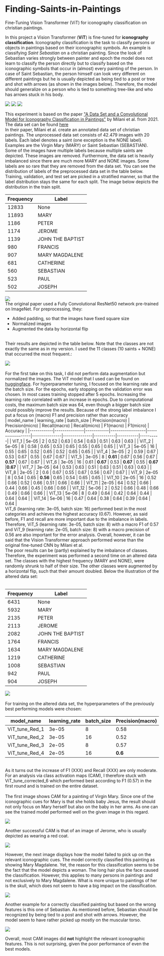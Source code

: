 # Finding-Saints-in-Paintings
Fine-Tuning Vision Transformer (ViT) for iconography classification on christian paintings.


In this project a Vision Transformer (**ViT**) is fine-tuned for **iconography classification**. Iconography classification is the task to classify persons or objects in paintings based on their iconographic symbols. An example is classifying _Saint Sebastian_ on a christian painting. Since the look of Sebastian varies strongly between painter and epoch the model does not learn to classify the person directly but to classify based on the iconographic symbols that occur in (almost) every painting of the person. In case of Saint Sebastian, the person himself can look very different on different paintings but he is usually depicted as being tied to a post or tree and shot with arrows (as shown in the images below). Therefore, the model should generalize on a person who is tied to something tree-like and who has arrows stuck in his body. 

![](https://github.com/SamiNenno/Finding-Saints-in-Paintings/blob/main/Images/Sebastian_1.jpg)
![](https://github.com/SamiNenno/Finding-Saints-in-Paintings/blob/main/Images/Sebastian_2.jpg)
![](https://github.com/SamiNenno/Finding-Saints-in-Paintings/blob/main/Images/Sebastian_3.jpg)


This experiment is based on the paper ["A Data Set and a Convolutional Model for Iconography Classification in Paintings"](https://dl.acm.org/doi/10.1145/3458885) by Milani et al. from 2021. The data set can be found [here](http://www.artdl.org/)<br/>
In their paper, Milani et al. create an annotated data set of christian paintings. The unprocessed data set consists of 42.479 images with 20 labels. Each label denotes a saint (one exception is the NONE label). Examples are the Virgin Mary (MARY) or Saint Sebastian (SEBASTIAN). Some of the images have multiple labels because multiple saints are depicted. These images are removed. Furthermore, the data set is heavily imbalanced since there are much more MARY and NONE images. Some labels are so rare that they are removed from the data set. You can see the distribution of labels of the preprocessed data set in the table below. Training, validation, and test set are picked in a stratified manner, so that the label distribution stays the same for each split. The image below depicts the distribution in the train split.<br/>

| Frequency | Label            |
|-----------|------------------|
| 12833     | None             |
| 11893     | MARY             |
| 1186      | PETER            |
| 1174      | JEROME           |
| 1139      | JOHN THE BAPTIST |
| 980       | FRANCIS          |
| 907       | MARY MAGDALENE   |
| 681       | CATHERINE        |
| 560       | SEBASTIAN        |
| 523       | PAUL             |
| 502       | JOSEPH           |
![](https://github.com/SamiNenno/Finding-Saints-in-Paintings/blob/main/Images/train_Distribution_original.png)
<br/>
The original paper used a Fully Convolutional ResNet50 network pre-trained on ImageNet. For preprocessing, they:<br/>
- Added padding, so that the images have fixed square size<br/>
- Normalized images<br/>
- Augmented the data by horizontal flip<br/>
<br/>
Their results are depicted in the table below. Note that the classes are not exactly the same as in my version. I used the 11 classes (10 saints + NONE) that occurred the most frequent.:<br/>

![](https://raw.githubusercontent.com/SamiNenno/Finding-Saints-in-Paintings/main/Images/Milani_Results.png)
<br/>
<br/>
For the first take on this task, I did not perform data augmentation but normalized the images. The ViT model that I used can be found on [huggingface](https://huggingface.co/google/vit-base-patch16-224-in21k). For hyperparameter tuning, I focused on the learning rate and the batch size. For the epochs, early stopping on the validation error was chosen. In most cases training stopped after 5 epochs. Increasing the learning rate correlated with an increase in epochs. Due to computational costs, the maximum batch size was 64, even though a bigger batch size could possibly improve the results. Because of the strong label imbalance I put a focus on (macro) F1 and precision rather than accuracy
<br/>
| model_name | learning_rate | batch_size | Precision(macro) | Precision(micro) | Recall(macro) | Recall(micro) | F1(macro) | F1(micro) | Accuracy |
|------------|---------------|------------|------------------|------------------|---------------|---------------|-----------|-----------|----------|
| ViT_1      | 5e-05         | 2          | 0.52             | 0.63             | 0.54          | 0.63          | 0.51      | 0.63      | 0.63     |
| ViT_2      | 5e-05         | 8          | 0.58             | 0.65             | 0.53          | 0.65          | 0.55      | 0.65      | 0.65     |
| ViT_3      | 5e-05         | 16         | 0.55             | 0.65             | 0.52          | 0.65          | 0.52      | 0.65      | 0.65     |
| ViT_4      | 3e-05         | 2          | 0.59             | 0.67             | 0.53          | 0.67          | 0.55      | 0.67      | 0.67     |
| ViT_5      | 3e-05         | 8          | **0.61**             | 0.67             | 0.56          | 0.67          | **0.57**      | 0.67      | 0.67     |
| ViT_6      | 3e-05         | 16         | 0.61             | **0.67**             | 0.53          | **0.67**          | 0.55      | **0.67**      |**0.67**     |
| ViT_7      | 3e-05         | 64         | 0.53             | 0.63             | 0.51          | 0.63          | 0.51      | 0.63      | 0.63     |
| ViT_8      | 2e-05         | 2          | 0.6              | 0.67             | 0.55          | 0.67          | 0.56      | 0.67      | 0.67     |
| ViT_9      | 2e-05         | 8          | 0.54             | 0.65             | **0.56**          | 0.65          | 0.54      | 0.65      | 0.65     |
| ViT_10     | 2e-05         | 16         | 0.52             | 0.66             | 0.52          | 0.66          | 0.51      | 0.66      | 0.66     |
| ViT_11     | 2e-05         | 64         | 0.52             | 0.66             | 0.44          | 0.66          | 0.45      | 0.66      | 0.66     |
| ViT_12     | 5e-06         | 2          | 0.52             | 0.66             | 0.48          | 0.66          | 0.49      | 0.66      | 0.66     |
| ViT_13     | 5e-06         | 8          | 0.49             | 0.64             | 0.42          | 0.64          | 0.44      | 0.64      | 0.64     |
| ViT_14     | 5e-06         | 16         | 0.47             | 0.64             | 0.38          | 0.64          | 0.39      | 0.64      | 0.64     |
<br/>
ViT_6 (learning rate: 3e-05, batch size: 16) performed best in the most categories and achieves the highest accuracy (0.67). However, as said before, F1 and recall are more important due to the imbalance in labels. Therefore, ViT_5 (learning rate: 3e-05, batch size: 8) with a macro F1 of 0.57 and ViT_9 (learning rate: 2e-05, batch size: 8) with a macro precision of 0.56 are also important for the error analysis. Overall, however, it can be said that the Vision Transformer approach performed worse than the original fine-tuned CNN by Milani et al.
<br/>
The poor results can be (partly) explained by the imbalance of classes. Therefore, the experiment was performed a second time on an altered data set. The classes with the highest frequency (MARY and NONE), were randomly shrunk to half of their size. The other classes were augmented by a horizontal flip, such that their amount doubled. Below the illustration of the altered data set:
<br/>
<br/>

| Frequency | Label            |
|-----------|------------------|
| 6431      | None             |
| 5932      | MARY             |
| 2135      | PETER            |
| 2113      | JEROME           |
| 2082      | JOHN THE BAPTIST |
| 1764      | FRANCIS          |
| 1634      | MARY MAGDALENE   |
| 1219      | CATHERINE        |
| 1008      | SEBASTIAN        |
| 942       | PAUL             |
| 904       | JOSEPH           |
![](https://raw.githubusercontent.com/SamiNenno/Finding-Saints-in-Paintings/main/Images/train_Distribution_reduced.png)
<br/>
<br/>
For training on the altered data set, the hyperparameters of the previously best performing models were chosen:
<br/>

| model_name     | learning_rate | batch_size | Precision(macro) | Precision(micro) | Precision(weighted) | Recall(macro) | Recall(micro) | Recall(weighted) | F1(macro) | F1(micro) | F1(weighted) | Accuracy |
|----------------|---------------|------------|------------------|------------------|---------------------|---------------|---------------|------------------|-----------|-----------|--------------|----------|
| ViT_tune_Red_1 | 3e-05           | 8          | 0.58             | 0.62             | **0.64**                | **0.6**           | 0.62          | 0.62             | **0.59**      | 0.62      | 0.62         | 0.62     |
| ViT_tune_Red_2 | 3e-05          | 16         | 0.52             | 0.58             | 0.61                | 0.6           | 0.58          | 0.58             | 0.55      | 0.58      | 0.58         | 0.58     |
| ViT_tune_Red_3 | 2e-05           | 8          | 0.57             | 0.59             | 0.61                | 0.57          | 0.59          | 0.59             | 0.56      | 0.59      | 0.59         | 0.59     |
| ViT_tune_Red_4 | 2e-05           | 16         | **0.6**             | **0.62**             | 0.63                | 0.57          | **0.62**          | **0.62**             | 0.58      | **0.62**      | **0.62**         | **0.62**     |

<br/>
As it turns out the increase of F1 (XXX) and Recall (XXX) are only moderate. For an analysis via class activation maps (CAM), I therefore stuck with ViT_tune_corrected_6 which performed best according to F1 (0.57) in the first round and is trained on the entire dataset.<br/><br/>
The first image shows CAM for a painting of Virgin Mary. Since one of the iconographic cues for Mary is that she holds baby Jesus, the result should not only focus on Mary herself but also on the baby in her arms. As one can see the trained model performed well on the given image in this regard.

![](https://raw.githubusercontent.com/SamiNenno/Finding-Saints-in-Paintings/main/Images/MARY_02%2B%2B.png)

Another successful CAM is that of an image of Jerome, who is usually depicted as wearing a red coat.

![](https://raw.githubusercontent.com/SamiNenno/Finding-Saints-in-Paintings/main/Images/JEROME_03.png)

However, the next image displays how the model failed to pick up on the relevant iconographic cues. The model correctly classified this painting as showing Mary Magdalene. Yet, the reason for this classification seems to be the fact that the model depicts a woman. The long hair plus the face caused the classification. However, this applies to many persons in paintings and not exclusively to Mary Magdalene. What is more unique to paintings of her is the skull, which does not seem to have a big impact on the classification.

![](https://raw.githubusercontent.com/SamiNenno/Finding-Saints-in-Paintings/main/Images/MM.png)

Another example for a correctly classified painting but based on the wrong features is this one of Sebastian. As mentioned before, Sebastian should be recognized by being tied to a post and shot with arrows. However, the model seem to have rather picked up mostly on the muscular torso.

![](https://raw.githubusercontent.com/SamiNenno/Finding-Saints-in-Paintings/main/Images/SEBASTIAN_01.png)

Overall, most CAM images did **not** highlight the relevant iconographic features. This is not surprising, given the poor performance of even the best models.
